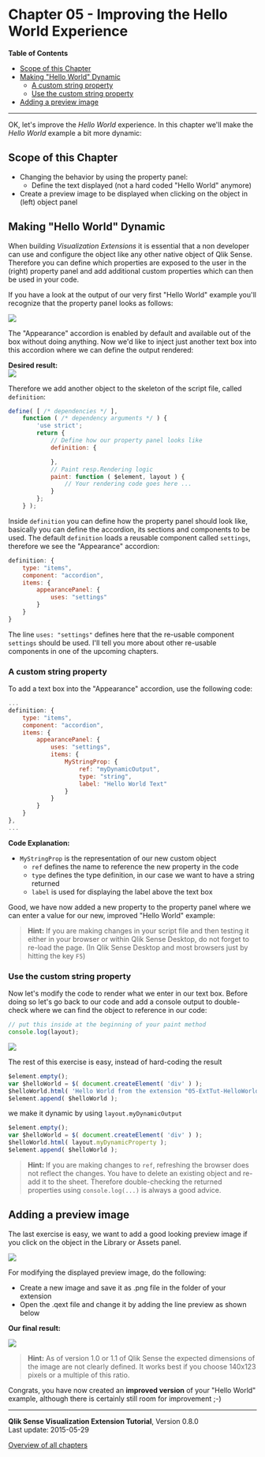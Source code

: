 # Chapter 05 - Improving the Hello World Experience



**Table of Contents**

<!-- toc -->

- [Scope of this Chapter](#scope-of-this-chapter)
- [Making "Hello World" Dynamic](#making--hello-world--dynamic)
  * [A custom string property](#a-custom-string-property)
  * [Use the custom string property](#use-the-custom-string-property)
- [Adding a preview image](#adding-a-preview-image)

<!-- tocstop -->

---

OK, let's improve the _Hello World_ experience.
In this chapter we'll make the _Hello World_ example a bit more dynamic:

## Scope of this Chapter

* Changing the behavior by using the property panel:
	* Define the text displayed (not a hard coded "Hello World" anymore)
* Create a preview image to be displayed when clicking on the object in (left) object panel

## Making "Hello World" Dynamic
When building _Visualization Extensions_ it is essential that a non developer can use and configure the object like any other native object of Qlik Sense.
Therefore you can define which properties are exposed to the user in the (right) property panel and add additional custom properties which can then be used in your code.

If you have a look at the output of our very first "Hello World" example you'll recognize that the property panel looks as follows:

![](images/05/05_InitialPropertyPanel.png)  

The "Appearance" accordion is enabled by default and available out of the box without doing anything. Now we'd like to inject just another text box into this accordion where we can define the output rendered:

**Desired result:**  
![](images/05/05_DesiredResult.png)  

Therefore we add another object to the skeleton of the script file, called `definition`:

```javascript
define( [ /* dependencies */ ],
    function ( /* dependency arguments */ ) {
        'use strict';
        return {
			// Define how our property panel looks like
			definition: {

			},
			// Paint resp.Rendering logic
            paint: function ( $element, layout ) {
                // Your rendering code goes here ...             
            }
        };
    } );
```

Inside `definition` you can define how the property panel should look like, basically you can define the accordion, its sections and components to be used.
The default `definition` loads a reusable component called `settings`, therefore we see the "Appearance" accordion:

```javascript
definition: {
	type: "items",
	component: "accordion",
	items: {
		appearancePanel: {
			uses: "settings"
		}
	}
}
```

The line `uses: "settings"` defines here that the re-usable component `settings` should be used. I'll tell you more about other re-usable components in one of the upcoming chapters.

### A custom string property
To add a text box into the "Appearance" accordion, use the following code:

```javascript
...
definition: {
	type: "items",
	component: "accordion",
	items: {
		appearancePanel: {
			uses: "settings",
			items: {
				MyStringProp: {
					ref: "myDynamicOutput",
					type: "string",
					label: "Hello World Text"
				}
			}
		}
	}
},
...
```

**Code Explanation:**

* `MyStringProp` is the representation of our new custom object
	* `ref` defines the name to reference the new property in the code
	* `type` defines the type definition, in our case we want to have a string returned
	* `label` is used for displaying the label above the text box

Good, we have now added a new property to the property panel where we can enter a value for our new, improved "Hello World" example:

>**Hint:**
> If you are making changes in your script file and then testing it either in your browser or within Qlik Sense Desktop, do not forget to re-load the page. (In Qlik Sense Desktop and most browsers just by hitting the key `F5`)
  
### Use the custom string property

Now let's modify the code to render what we enter in our text box. Before doing so let's go back to our code and add a console output to double-check where we can find the object to reference in our code:

```javascript
// put this inside at the beginning of your paint method
console.log(layout);
```
![](images/05/05_HelloWorld_ConsoleLog.png)  

The rest of this exercise is easy, instead of hard-coding the result

```javascript
$element.empty();
var $helloWorld = $( document.createElement( 'div' ) );
$helloWorld.html( 'Hello World from the extension "05-ExtTut-HelloWorld"<br/>' );
$element.append( $helloWorld );
```

we make it dynamic by using `layout.myDynamicOutput`

```javascript
$element.empty();
var $helloWorld = $( document.createElement( 'div' ) );
$helloWorld.html( layout.myDynamicProperty );
$element.append( $helloWorld );
```

>**Hint:**
> If you are making changes to `ref`, refreshing the browser does not reflect the changes. You have to delete an existing object and re-add it to the sheet.
> Therefore double-checking the returned properties using `console.log(...)` is always a good advice.
  
## Adding a preview image

The last exercise is easy, we want to add a good looking preview image if you click on the object in the Library or Assets panel.

![](images/05/05_PreviewImg_Before.png)  

For modifying the displayed preview image, do the following:
* Create a new image and save it as .png file in the folder of your extension
* Open the .qext file and change it by adding the line preview as shown below


**Our final result:**

![](images/05/05_PreviewImg_After.png)  

>**Hint:**
> As of version 1.0 or 1.1 of Qlik Sense the expected dimensions of the image are not clearly defined. It works best if you choose 140x123 pixels or a multiple of this ratio.
  

Congrats, you have now created an **improved version** of your "Hello World" example, although there is certainly still room for improvement ;-)



---
**Qlik Sense Visualization Extension Tutorial**, Version 0.8.0<br/>
Last update: 2015-05-29<br/>

[Overview of all chapters](https://github.com/stefanwalther/qliksense-extension-tutorial/blob/master/tutorial/readme.md)